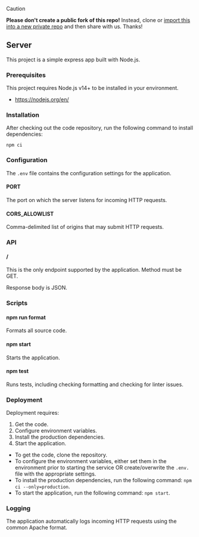 > [!CAUTION]
> **Please don't create a public fork of this repo!** Instead, clone or [import this into a new private repo](https://github.com/new/import) and then share with us. Thanks!

## Server

This project is a simple express app built with Node.js.

### Prerequisites

This project requires Node.js v14+ to be installed in your environment.

* https://nodejs.org/en/

### Installation

After checking out the code repository, run the following command to install dependencies:

`npm ci`

### Configuration

The `.env` file contains the configuration settings for the application.

#### PORT

The port on which the server listens for incoming HTTP requests.

#### CORS_ALLOWLIST

Comma-delimited list of origins that may submit HTTP requests.

### API

#### /

This is the only endpoint supported by the application. Method must be GET.

Response body is JSON.

### Scripts

#### npm run format

Formats all source code.

#### npm start

Starts the application.

#### npm test

Runs tests, including checking formatting and checking for linter issues.

### Deployment

Deployment requires:

1. Get the code.
2. Configure environment variables.
3. Install the production dependencies.
4. Start the application.

- To get the code, clone the repository.
- To configure the environment variables, either set them in the environment prior to starting the service OR create/overwrite the `.env.` file with the appropriate settings.
- To install the production dependencies, run the following command: `npm ci --only=production`.
- To start the application, run the following command: `npm start`.

### Logging

The application automatically logs incoming HTTP requests using the common Apache format.
